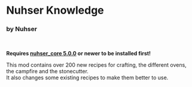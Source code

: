 # Nuhser Knowledge

### by Nuhser

<br>

**Requires [nuhser_core 5.0.0](https://github.com/Nuhser/nuhser_core "Nuhser_Core") or newer to be installed first!**

This mod contains over 200 new recipes for crafting, the different ovens, the campfire and the stonecutter.  
It also changes some existing recipes to make them better to use.
